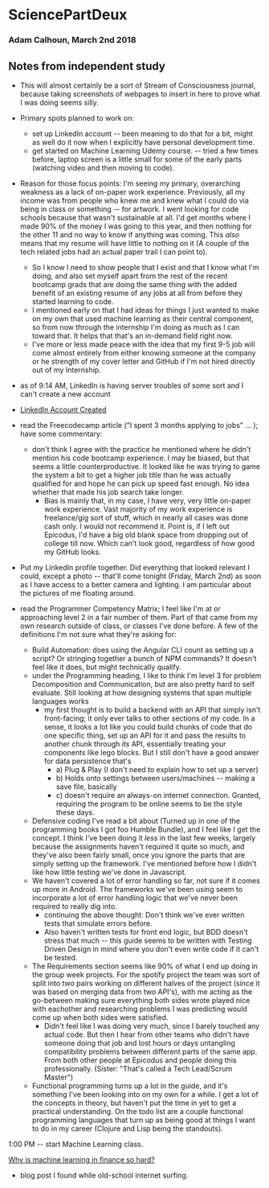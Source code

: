 # SciencePartDeux
### Adam Calhoun, March 2nd 2018

## Notes from independent study
* This will almost certainly be a sort of Stream of Consciousness journal, because taking screenshots of webpages to insert in here to prove what I was doing seems silly.

* Primary spots planned to work on:
  * set up LinkedIn account -- been meaning to do that for a bit, might as well do it now when I explicitly have personal development time.
  * get started on Machine Learning Udemy course. -- tried a few times before, laptop screen is a little small for some of the early parts (watching video and then moving to code).

* Reason for those focus points: I'm seeing my primary, overarching weakness as a lack of on-paper work experience. Previously, all my income was from people who knew me and knew what I could do via being in class or something -- for artwork. I went looking for code schools because that wasn't sustainable at all. I'd get months where I made 90% of the money I was going to this year, and then nothing for the other 11 and no way to know if anything was coming. This *also* means that my resume will have little to nothing on it (A couple of the tech related jobs had an actual paper trail I can point to).
  * So I know I need to show people that I exist and that I know what I'm doing, and also set myself apart from the rest of the recent bootcamp grads that are doing the same thing with the added benefit of an existing resume of any jobs at all from before they started learning to code.
  * I mentioned early on that I had ideas for things I just wanted to make on my own that used machine learning as their central component, so from now through the internship I'm doing as much as I can toward that. It helps that that's an in-demand field right now.
  * I've more or less made peace with the idea that my first 9-5 job will come almost entirely from either knowing someone at the company or he strength of my cover letter and GitHub if I'm not hired directly out of my Internship.

* as of 9:14 AM, LinkedIn is having server troubles of some sort and I can't create a new account
* [LinkedIn Account Created](https://www.linkedin.com/in/adam-calhoun-77536315a/)

* read the Freecodecamp article ("I spent 3 months applying to jobs" ... ); have some commentary:
  * don't think I agree with the practice he mentioned where he didn't mention his code bootcamp experience. I may be biased, but that seems a little counterproductive. It looked like he was trying to game the system a bit to get a higher job title than he was actually qualified for and hope he can pick up speed fast enough. No idea whether that made his job search take longer.
    * Bias is mainly that, in my case, I have very, very little on-paper work experience. Vast majority of my work experience is freelance/gig sort of stuff, which in nearly all cases was done cash only. I would not recommend it. Point is, if I left out Epicodus, I'd have a big old blank space from dropping out of college till now. Which can't look good, regardless of how good my GitHub looks.

* Put my LinkedIn profile together. Did everything that looked relevant I could, except a photo -- that'll come tonight (Friday, March 2nd) as soon as I have access to a better camera and lighting. I am particular about the pictures of me floating around.

* read the Programmer Competency Matrix; I feel like I'm at or approaching level 2 in a fair number of them. Part of that came from my own research outside of class, or classes I've done before. A few of the definitions I'm not sure what they're asking for:
  * Build Automation: does using the Angular CLI count as setting up a script? Or stringing together a bunch of NPM commands? It doesn't feel like it does, but might technically qualify.
  * under the Programming heading, I like to think I'm level 3 for problem Decomposition and Communication, but are also pretty hard to self evaluate. Still looking at how designing systems that span multiple languages works
    * my first thought is to build a backend with an API that simply isn't front-facing; it only ever talks to other sections of my code. In a sense, it looks a lot like you could build chunks of code that do one specific thing, set up an API for it and pass the results to another chunk through *its* API, essentially treating your components like lego blocks. But I still don't have a good answer for data persistence that's
      * a) Plug & Play (I don't need to explain how to set up a server)
      * b) Holds onto settings between users/machines -- making a save file, basically
      * c) doesn't require an always-on internet connection. Granted, requiring the program to be online seems to be the style these days.
  * Defensive coding I've read a bit about (Turned up in one of the programming books I got foo Humble Bundle), and I feel like I get the concept. I think I've been doing it *less* in the last few weeks, largely because the assignments haven't required it quite so much, and they've also been fairly small, once you ignore the parts that are simply setting up the framework. I've mentioned before how I didn't like how little testing we've done in Javascript.
  * We haven't covered a lot of error handling so far, not sure if it comes up more in Android. The frameworks we've been using seem to incorporate a lot of error handling logic that we've never been required to really dig into.
    * continuing the above thought: Don't think we've ever written tests that simulate errors before.
    * Also haven't written tests for front end logic, but BDD doesn't stress that much -- this guide seems to be written with Testing Driven Design in mind where you don't even write code if it can't be tested.
  * The Requirements section seems like 90% of what I end up doing in the group week projects. For the spotify project the team was sort of split into two pairs working on different halves of the project (since it was based on merging data from two API's), with me acting as the go-between making sure everything both sides wrote played nice with eachother and researching problems I was predicting would come up when both sides were satisfied.
    * Didn't feel like I was doing very much, since I barely touched any actual code. But then I hear from other teams who didn't have someone doing that job and lost hours or days untangling compatibility problems between different parts of the same app. From both other people at Epicodus and people doing this professionally. (Sister: "That's called a Tech Lead/Scrum Master")
  * Functional programming turns up a lot in the guide, and it's something I've been looking into on my own for a while. I get a lot of the concepts in theory, but haven't put the time in yet to get a practical understanding. On the todo list are a couple functional programming languages that turn up as being good at things I want to do in my career (Clojure and Lisp being the standouts).

1:00 PM -- start Machine Learning class.

[Why is machine learning in finance so hard?](https://www.hardikp.com/2018/02/11/why-is-machine-learning-in-finance-so-hard/)
  * blog post I found while old-school internet surfing. 
